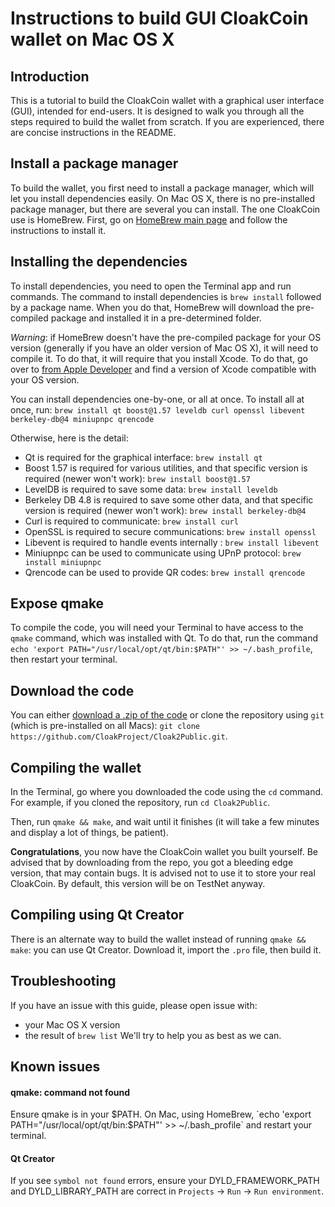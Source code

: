 # Instructions to build GUI CloakCoin wallet on Mac OS X

## Introduction

This is a tutorial to build the CloakCoin wallet with a graphical user interface (GUI), intended for end-users.
It is designed to walk you through all the steps required to build the wallet from scratch.
If you are experienced, there are concise instructions in the README.


## Install a package manager

To build the wallet, you first need to install a package manager, which will let you install dependencies easily.
On Mac OS X, there is no pre-installed package manager, but there are several you can install.
The one CloakCoin use is HomeBrew. 
First, go on [HomeBrew main page](https://brew.sh/) and follow the instructions to install it.


## Installing the dependencies

To install dependencies, you need to open the Terminal app and run commands.
The command to install dependencies is `brew install` followed by a package name.
When you do that, HomeBrew will download the pre-compiled package and installed it in a pre-determined folder.

*Warning*: if HomeBrew doesn't have the pre-compiled package for your OS version (generally if you have an older version of Mac OS X), it will need to compile it. To do that, it will require that you install Xcode. To do that, go over to  [from Apple Developer](http://developer.apple.com/download/more/) and find a version of Xcode compatible with your OS version.

You can install dependencies one-by-one, or all at once.
To install all at once, run: `brew install qt boost@1.57 leveldb curl openssl libevent berkeley-db@4 miniupnpc qrencode`

Otherwise, here is the detail:
* Qt is required for the graphical interface: `brew install qt`
* Boost 1.57 is required for various utilities, and that specific version is required (newer won't work): `brew install boost@1.57`
* LevelDB is required to save some data: `brew install leveldb`
* Berkeley DB 4.8 is required to save some other data, and that specific version is required (newer won't work): `brew install berkeley-db@4`
* Curl is required to communicate: `brew install curl`
* OpenSSL is required to secure communications: `brew install openssl`
* Libevent is required to handle events internally : `brew install libevent`
* Miniupnpc can be used to communicate using UPnP protocol: `brew install miniupnpc`
* Qrencode can be used to provide QR codes: `brew install qrencode`


## Expose qmake

To compile the code, you will need your Terminal to have access to the `qmake` command, which was installed with Qt.
To do that, run the command `echo 'export PATH="/usr/local/opt/qt/bin:$PATH"' >> ~/.bash_profile`, then restart your terminal.

## Download the code

You can either [download a .zip of the code](https://github.com/CloakProject/Cloak2Public/archive/master.zip) or clone the repository using `git` (which is pre-installed on all Macs): `git clone https://github.com/CloakProject/Cloak2Public.git`.

## Compiling the wallet

In the Terminal, go where you downloaded the code using the `cd` command. For example, if you cloned the repository, run `cd Cloak2Public`.

Then, run `qmake && make`, and wait until it finishes (it will take a few minutes and display a lot of things, be patient).

**Congratulations**, you now have the CloakCoin wallet you built yourself. Be advised that by downloading from the repo, you got a bleeding edge version, that may contain bugs.
It is advised not to use it to store your real CloakCoin. By default, this version will be on TestNet anyway.

## Compiling using Qt Creator

There is an alternate way to build the wallet instead of running `qmake && make`: you can use Qt Creator. Download it, import the `.pro` file, then build it.

## Troubleshooting

If you have an issue with this guide, please open issue with:
* your Mac OS X version
* the result of `brew list`
We'll try to help you as best as we can.

## Known issues

#### qmake: command not found

Ensure qmake is in your $PATH. On Mac, using HomeBrew, `echo 'export PATH="/usr/local/opt/qt/bin:$PATH"' >> ~/.bash_profile` and restart your terminal.

#### Qt Creator

If you see `symbol not found` errors, ensure your DYLD_FRAMEWORK_PATH and DYLD_LIBRARY_PATH are correct in `Projects` -> `Run` -> `Run environment`. 

